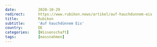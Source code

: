 ```yaml
---
date:          2020-10-29
redirect:      https://www.rubikon.news/artikel/auf-hauchdunnem-eis
title:         Rubikon
subtitle:      'Auf hauchdünnem Eis'
country:       DE
categories:    [Wissenschaft]
tags:          [massnahmen]
---
```


